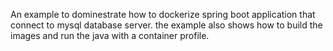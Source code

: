 An example to dominestrate how to dockerize spring boot application that connect to mysql database server. 
the example also shows how to build the images and run the java with a container profile.
